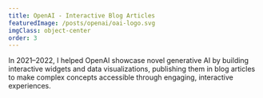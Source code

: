 ```yaml
---
title: OpenAI - Interactive Blog Articles
featuredImage: /posts/openai/oai-logo.svg
imgClass: object-center
order: 3
---
```


In 2021–2022, I helped OpenAI showcase novel generative AI by building interactive widgets and data visualizations, publishing them in blog articles to make complex concepts accessible through engaging, interactive experiences.